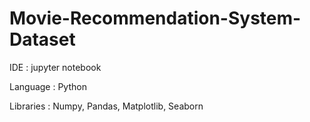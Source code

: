 # Movie-Recommendation-System-Dataset
IDE : jupyter notebook

Language : Python

Libraries : Numpy, Pandas, Matplotlib, Seaborn

